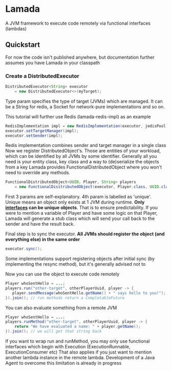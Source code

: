 # Lamada
A JVM framework to execute code remotely via functional interfaces (lambdas)

## Quickstart
For now the code isn't published anywhere, but documentation further assumes you have Lamada in your classpath

### Create a DistributedExecutor
```java
DistributedExecutor<String> executor 
    = new DistributedExecutor<>(myTarget);
```
Type param specifies the type of target (JVMs) which are managed. 
It can be a String for redis, a Socket for network-pure implementations and so on.

This tutorial will further use Redis (lamada-redis-impl) as an example
```java
RedisImplementation impl = new RedisImplementation(executor, jedisPool);
executor.setTargetManager(impl);
executor.setSender(impl);
```
Redis implementation combines sender and target manager in a single class<br>
Now we register DistributedObject's. Those are entities of your workload, which can be identified by all JVMs by some identifier.
Generally all you need is your entity class, key class and a way to (de)serialize the objects from a key
Lamada provides FunctionalDistributedObject where you won't need to override any methods.

```java
FunctionalDistributedObject<UUID, Player, String> players 
    = new FunctionalDisitributedObject(executor, Player.class, UUID.class, true);
```
First 3 params are self-explanatory. 4th param is labelled as 'unique'. 
Unique means an object only exists at 1 JVM during runtime. **Only <ins>interfaces</ins> can be unique objects**.
That is to ensure predictability. If you were to mention a variable of Player and have some logic on that Player,
Lamada will generate a stub class which will send your call back to the sender and have the result back.

Final step is to sync the executor. **All JVMs should register the object (and everything else) in the same order**
```java
executor.sync();
```
Some implementations support registering objects after initial sync (by implementing the resync method),
but it's generally advised not to

Now you can use the object to execute code remotely
```java
Player whoSentHello = ...;
players.run("other-target", otherPlayerUuid, player -> {
   player.sendMessage(whoSentHello.getName() + " says hello to you!"); 
}).join(); // run methods return a CompletableFuture
```
You can also evaluate something from a remote JVM
```java
Player whoSentHello = ...;
players.runMethod("other-target", otherPlayerUuid, player -> {
    return "We have evaluated a name: " + player.getName();    
}).join(); // we will get that string back
```

If you want to wrap run and runMethod, you may only use functional interfaces which begin with Execution (ExecutionRunnable, ExecutionConsumer etc)
That also applies if you just want to mention another lambda instance in the remote lambda. 
Development of a Java Agent to overcome this limitation is already in progress

